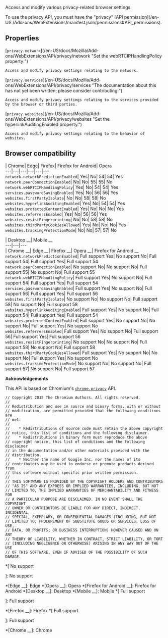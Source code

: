 Access and modify various privacy-related browser settings.

To use the privacy API, you must have the "privacy" [API permission](/en-US
/Add-ons/WebExtensions/manifest.json/permissions#API_permissions).

## Properties

[`privacy.network`](/en-US/docs/Mozilla/Add-
ons/WebExtensions/API/privacy/network "Set the webRTCIPHandlingPolicy
property:")

    Access and modify privacy settings relating to the network.
[`privacy.services`](/en-US/docs/Mozilla/Add-
ons/WebExtensions/API/privacy/services "The documentation about this has not
yet been written; please consider contributing!")

    Access and modify privacy settings relating to the services provided by the browser or third parties.
[`privacy.websites`](/en-US/docs/Mozilla/Add-
ons/WebExtensions/API/privacy/websites "Set the hyperlinkAuditingEnabled
property.")

    Access and modify privacy settings relating to the behavior of websites.

## Browser compatibility

| Chrome| Edge| Firefox| Firefox for Android| Opera  
---|---|---|---|---|---  
`network.networkPredictionEnabled`|  Yes|  No| 54| 54|  Yes  
`network.peerConnectionEnabled`|  No|  No| 55| 55|  No  
`network.webRTCIPHandlingPolicy`|  Yes|  No| 54| 54|  Yes  
`services.passwordSavingEnabled`|  Yes|  No| 56| 56|  Yes  
`websites.firstPartyIsolate`|  No|  No| 58| 58|  No  
`websites.hyperlinkAuditingEnabled`|  Yes|  No| 54| 54|  Yes  
`websites.protectedContentEnabled`|  Yes|  No|  No|  No|  Yes  
`websites.referrersEnabled`|  Yes|  No| 56| 56|  Yes  
`websites.resistFingerprinting`|  No|  No| 58| 58|  No  
`websites.thirdPartyCookiesAllowed`|  Yes|  No|  No|  No|  Yes  
`websites.trackingProtectionMode`|  No|  No| 57| 57|  No  
  
| Desktop __| Mobile __  
---|---|---  
| Chrome __| Edge __| Firefox __| Opera __| Firefox for Android __  
`network.networkPredictionEnabled`|  Full support Yes|  No support No|  Full
support 54|  Full support Yes|  Full support 54  
`network.peerConnectionEnabled`|  No support No|  No support No|  Full support
55|  No support No|  Full support 55  
`network.webRTCIPHandlingPolicy`|  Full support Yes|  No support No|  Full
support 54|  Full support Yes|  Full support 54  
`services.passwordSavingEnabled`|  Full support Yes|  No support No|  Full
support 56|  Full support Yes|  Full support 56  
`websites.firstPartyIsolate`|  No support No|  No support No|  Full support
58|  No support No|  Full support 58  
`websites.hyperlinkAuditingEnabled`|  Full support Yes|  No support No|  Full
support 54|  Full support Yes|  Full support 54  
`websites.protectedContentEnabled`|  Full support Yes|  No support No|  No
support No|  Full support Yes|  No support No  
`websites.referrersEnabled`|  Full support Yes|  No support No|  Full support
56|  Full support Yes|  Full support 56  
`websites.resistFingerprinting`|  No support No|  No support No|  Full support
58|  No support No|  Full support 58  
`websites.thirdPartyCookiesAllowed`|  Full support Yes|  No support No|  No
support No|  Full support Yes|  No support No  
`websites.trackingProtectionMode`|  No support No|  No support No|  Full
support 57|  No support No|  Full support 57  
  
**Acknowledgements**

This API is based on Chromium's
[`chrome.privacy`](https://developer.chrome.com/extensions/privacy) API.

    
    
    // Copyright 2015 The Chromium Authors. All rights reserved.
    //
    // Redistribution and use in source and binary forms, with or without
    // modification, are permitted provided that the following conditions are
    // met:
    //
    //    * Redistributions of source code must retain the above copyright
    // notice, this list of conditions and the following disclaimer.
    //    * Redistributions in binary form must reproduce the above
    // copyright notice, this list of conditions and the following disclaimer
    // in the documentation and/or other materials provided with the
    // distribution.
    //    * Neither the name of Google Inc. nor the names of its
    // contributors may be used to endorse or promote products derived from
    // this software without specific prior written permission.
    //
    // THIS SOFTWARE IS PROVIDED BY THE COPYRIGHT HOLDERS AND CONTRIBUTORS
    // "AS IS" AND ANY EXPRESS OR IMPLIED WARRANTIES, INCLUDING, BUT NOT
    // LIMITED TO, THE IMPLIED WARRANTIES OF MERCHANTABILITY AND FITNESS FOR
    // A PARTICULAR PURPOSE ARE DISCLAIMED. IN NO EVENT SHALL THE COPYRIGHT
    // OWNER OR CONTRIBUTORS BE LIABLE FOR ANY DIRECT, INDIRECT, INCIDENTAL,
    // SPECIAL, EXEMPLARY, OR CONSEQUENTIAL DAMAGES (INCLUDING, BUT NOT
    // LIMITED TO, PROCUREMENT OF SUBSTITUTE GOODS OR SERVICES; LOSS OF USE,
    // DATA, OR PROFITS; OR BUSINESS INTERRUPTION) HOWEVER CAUSED AND ON ANY
    // THEORY OF LIABILITY, WHETHER IN CONTRACT, STRICT LIABILITY, OR TORT
    // (INCLUDING NEGLIGENCE OR OTHERWISE) ARISING IN ANY WAY OUT OF THE USE
    // OF THIS SOFTWARE, EVEN IF ADVISED OF THE POSSIBILITY OF SUCH DAMAGE.
    
  *[
No support

]: No support

  *[Edge __]: Edge
  *[Opera __]: Opera
  *[Firefox for Android __]: Firefox for Android
  *[Desktop __]: Desktop
  *[Mobile __]: Mobile
  *[
 Full support

]: Full support

  *[Firefox __]: Firefox
  *[
Full support

]: Full support

  *[Chrome __]: Chrome

